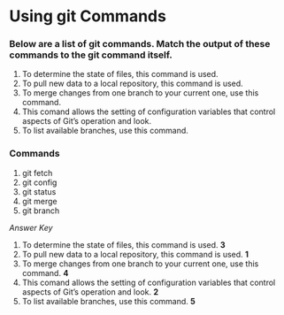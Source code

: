 # Using git Commands

### Below are a list of git commands. Match the output of these commands to the git command itself.

1. To determine the state of files, this command is used.
2. To pull new data to a local repository, this command is used.
3. To merge changes from one branch to your current one, use this command.
4. This comand allows the setting of configuration variables that control aspects of Git’s operation and look.
5. To list available branches, use this command.


### Commands

1. git fetch
2. git config
3. git status
4. git merge
5. git branch


*Answer Key*


1. To determine the state of files, this command is used. **3**
2. To pull new data to a local repository, this command is used. **1**
3. To merge changes from one branch to your current one, use this command. **4**
4. This comand allows the setting of configuration variables that control aspects of Git’s operation and look. **2**
5. To list available branches, use this command. **5**
